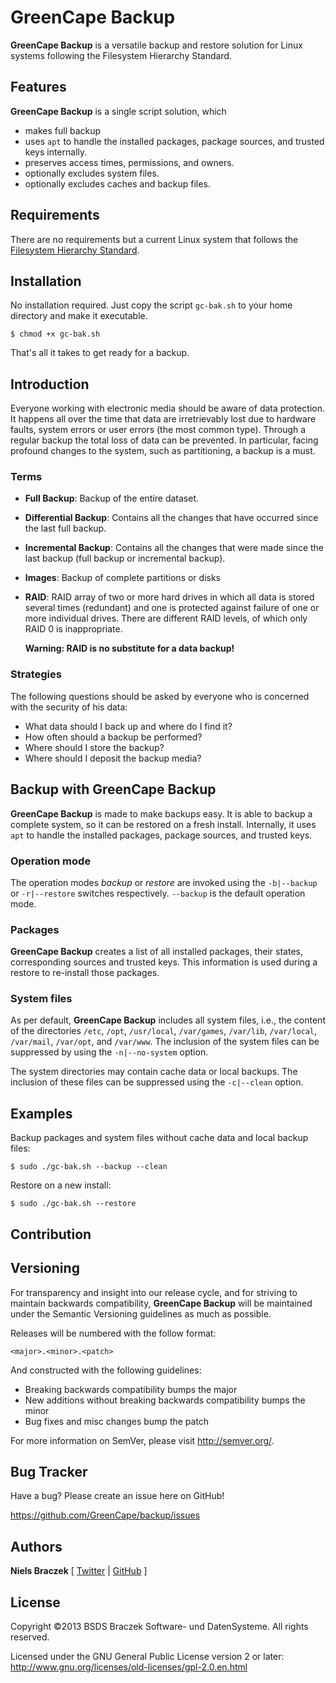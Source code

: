 # GreenCape Backup

**GreenCape Backup** is a versatile backup and restore solution for Linux systems following the
Filesystem Hierarchy Standard.

## Features

**GreenCape Backup** is a single script solution, which

 -  makes full backup
 -  uses `apt` to handle the installed packages, package sources, and trusted keys internally.
 -  preserves access times, permissions, and owners.
 -  optionally excludes system files.
 -  optionally excludes caches and backup files.

## Requirements

There are no requirements but a current Linux system that follows the
[Filesystem Hierarchy Standard](http://en.wikipedia.org/wiki/Filesystem_Hierarchy_Standard).

## Installation

No installation required. Just copy the script `gc-bak.sh` to your home directory and make it
executable.

`$ chmod +x gc-bak.sh`

That's all it takes to get ready for a backup.

## Introduction

Everyone working with electronic media should be aware of data protection.
It happens all over the time that data are irretrievably lost due to hardware faults,
system errors or user errors (the most common type).
Through a regular backup the total loss of data can be prevented.
In particular, facing profound changes to the system, such as partitioning, a backup is a must.

### Terms

 -  **Full Backup**: Backup of the entire dataset.
 -  **Differential Backup**: Contains all the changes that have occurred since the last full backup.
 -  **Incremental Backup**: Contains all the changes that were made since the last backup
    (full backup or incremental backup).
 -  **Images**: Backup of complete partitions or disks
 -  **RAID**: RAID array of two or more hard drives in which all data is stored several times
    (redundant) and one is protected against failure of one or more individual drives.
    There are different RAID levels, of which only RAID 0 is inappropriate.

    **Warning: RAID is no substitute for a data backup!**

### Strategies

The following questions should be asked by everyone who is concerned with the security of his data:

 -  What data should I back up and where do I find it?
 -  How often should a backup be performed?
 -  Where should I store the backup?
 -  Where should I deposit the backup media?

## Backup with GreenCape Backup

**GreenCape Backup** is made to make backups easy. It is able to backup a complete system, so it
can be restored on a fresh install. Internally, it uses `apt` to handle the installed packages,
package sources, and trusted keys.

### Operation mode

The operation modes *backup* or *restore* are invoked using the `-b|--backup` or `-r|--restore`
switches respectively. `--backup` is the default operation mode.

### Packages

**GreenCape Backup** creates a list of all installed packages, their states, corresponding
sources and trusted keys. This information is used during a restore to re-install those packages.

### System files

As per default, **GreenCape Backup** includes all system files, i.e., the content of the
directories `/etc`, `/opt`, `/usr/local`, `/var/games`, `/var/lib`, `/var/local`, `/var/mail`,
`/var/opt`, and `/var/www`. The inclusion of the system files can be suppressed by using the
`-n|--no-system` option.

The system directories may contain cache data or local backups. The inclusion of these files
can be suppressed using the `-c|--clean` option.

## Examples

Backup packages and system files without cache data and local backup files:

`$ sudo ./gc-bak.sh --backup --clean`

Restore on a new install:

`$ sudo ./gc-bak.sh --restore`

## Contribution

## Versioning

For transparency and insight into our release cycle, and for striving to maintain backwards
compatibility, **GreenCape Backup** will be maintained under the Semantic Versioning guidelines
as much as possible.

Releases will be numbered with the follow format:

`<major>.<minor>.<patch>`

And constructed with the following guidelines:

* Breaking backwards compatibility bumps the major
* New additions without breaking backwards compatibility bumps the minor
* Bug fixes and misc changes bump the patch

For more information on SemVer, please visit http://semver.org/.


## Bug Tracker

Have a bug? Please create an issue here on GitHub!

https://github.com/GreenCape/backup/issues

<!--
## Twitter Account

Keep up to date on announcements and more by following **GreenCape** on Twitter,
<a href="http://twitter.com/GreenCape">@GreenCape</a>.


## Mailing List

Have a question? Ask on our mailing list!

greencape-backup@googlegroups.com

http://groups.google.com/group/greencape-backup
-->

## Authors

**Niels Braczek** [ [Twitter](http://twitter.com/hiPHPie) | [GitHub](http://github.com/nibra) ]


## License

Copyright &copy;2013 BSDS Braczek Software- und DatenSysteme. All rights reserved.

Licensed under the GNU General Public License version 2 or later: http://www.gnu.org/licenses/old-licenses/gpl-2.0.en.html